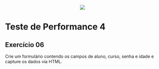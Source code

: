 <p align="center">
    <img src="https://www.infnet.edu.br/infnet/wp-content/themes/infnet.homepage//assets/img/LogoInfnetRodape.png"/>
</p>

# Teste de Performance 4

## Exercício 06

Crie um formulário contendo os campos de aluno, curso, senha e idade e capture os dados via HTML.
  